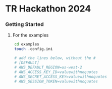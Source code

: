 # TR Hackathon 2024

### Getting Started

1. For the examples

```bash
    cd examples
    touch .config.ini

    # add the lines below, without the #
    # [DEFAULT]
    # AWS_DEFAULT_REGION=us-west-2
    # AWS_ACCESS_KEY_ID=valuewithnoquotes
    # AWS_SECRET_ACCESS_KEY=valuewithnoquotes
    # AWS_SESSION_TOKEN=valuewithnoquotes
```
